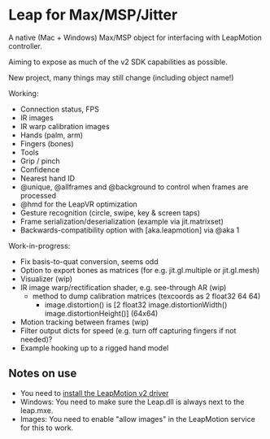 # Leap for Max/MSP/Jitter

A native (Mac + Windows) Max/MSP object for interfacing with LeapMotion controller.

Aiming to expose as much of the v2 SDK capabilities as possible.

New project, many things may still change (including object name!)

Working:
- Connection status, FPS
- IR images
- IR warp calibration images
- Hands (palm, arm)
- Fingers (bones)
- Tools
- Grip / pinch
- Confidence
- Nearest hand ID
- @unique, @allframes and @background to control when frames are processed
- @hmd for the LeapVR optimization
- Gesture recognition (circle, swipe, key & screen taps)
- Frame serialization/deserialization (example via jit.matrixset)
- Backwards-compatibility option with [aka.leapmotion] via @aka 1 

Work-in-progress:
- Fix basis-to-quat conversion, seems odd
- Option to export bones as matrices (for e.g. jit.gl.multiple or jit.gl.mesh)
- Visualizer (wip)
- IR image warp/rectification shader, e.g. see-through AR (wip)
	- method to dump calibration matrices (texcoords as 2 float32 64 64)
		- image.distortion() is [2 float32 image.distortionWidth() image.distortionHeight()] (64x64)
- Motion tracking between frames (wip)
- Filter output dicts for speed (e.g. turn off capturing fingers if not needed)?
- Example hooking up to a rigged hand model

## Notes on use

- You need to [install the LeapMotion v2 driver](https://www.leapmotion.com/setup)
- Windows: You need to make sure the Leap.dll is always next to the leap.mxe.
- Images: You need to enable "allow images" in the LeapMotion service for this to work.
 


